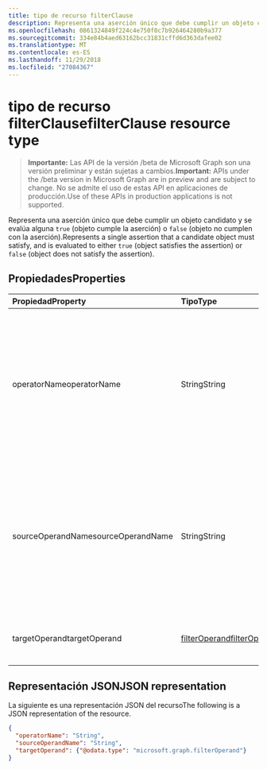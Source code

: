 ```yaml
---
title: tipo de recurso filterClause
description: Representa una aserción único que debe cumplir un objeto candidato y se evalúa alguna `true` (objeto cumple la aserción) o `false` (objeto no cumplen con la aserción).
ms.openlocfilehash: 0861324849f224c4e750f0c7b926464280b9a377
ms.sourcegitcommit: 334e84b4aed63162bcc31831cffd6d363dafee02
ms.translationtype: MT
ms.contentlocale: es-ES
ms.lasthandoff: 11/29/2018
ms.locfileid: "27084367"
---
```

# <a name="filterclause-resource-type"></a><span data-ttu-id="8ed77-103">tipo de recurso filterClause</span><span class="sxs-lookup"><span data-stu-id="8ed77-103">filterClause resource type</span></span>

> <span data-ttu-id="8ed77-104">**Importante:** Las API de la versión /beta de Microsoft Graph son una versión preliminar y están sujetas a cambios.</span><span class="sxs-lookup"><span data-stu-id="8ed77-104">**Important:** APIs under the /beta version in Microsoft Graph are in preview and are subject to change.</span></span> <span data-ttu-id="8ed77-105">No se admite el uso de estas API en aplicaciones de producción.</span><span class="sxs-lookup"><span data-stu-id="8ed77-105">Use of these APIs in production applications is not supported.</span></span>

<span data-ttu-id="8ed77-106">Representa una aserción único que debe cumplir un objeto candidato y se evalúa alguna `true` (objeto cumple la aserción) o `false` (objeto no cumplen con la aserción).</span><span class="sxs-lookup"><span data-stu-id="8ed77-106">Represents a single assertion that a candidate object must satisfy, and is evaluated to either `true` (object satisfies the assertion) or `false` (object does not satisfy the assertion).</span></span>

## <a name="properties"></a><span data-ttu-id="8ed77-107">Propiedades</span><span class="sxs-lookup"><span data-stu-id="8ed77-107">Properties</span></span>
| <span data-ttu-id="8ed77-108">Propiedad</span><span class="sxs-lookup"><span data-stu-id="8ed77-108">Property</span></span>     | <span data-ttu-id="8ed77-109">Tipo</span><span class="sxs-lookup"><span data-stu-id="8ed77-109">Type</span></span>   |<span data-ttu-id="8ed77-110">Descripción</span><span class="sxs-lookup"><span data-stu-id="8ed77-110">Description</span></span>|
|:---------------|:--------|:----------|
|<span data-ttu-id="8ed77-111">operatorName</span><span class="sxs-lookup"><span data-stu-id="8ed77-111">operatorName</span></span>|<span data-ttu-id="8ed77-112">String</span><span class="sxs-lookup"><span data-stu-id="8ed77-112">String</span></span>|<span data-ttu-id="8ed77-113">Nombre del operador que se aplicará a los operandos de origen y de destino.</span><span class="sxs-lookup"><span data-stu-id="8ed77-113">Name of the operator to be applied to the source and target operands.</span></span> <span data-ttu-id="8ed77-114">Debe ser uno de los operadores compatibles.</span><span class="sxs-lookup"><span data-stu-id="8ed77-114">Must be one of the supported operators.</span></span> <span data-ttu-id="8ed77-115">Se pueden detectar los operadores compatibles.</span><span class="sxs-lookup"><span data-stu-id="8ed77-115">Supported operators can be discovered.</span></span>|
|<span data-ttu-id="8ed77-116">sourceOperandName</span><span class="sxs-lookup"><span data-stu-id="8ed77-116">sourceOperandName</span></span>|<span data-ttu-id="8ed77-117">String</span><span class="sxs-lookup"><span data-stu-id="8ed77-117">String</span></span>|<span data-ttu-id="8ed77-118">Nombre del operando de origen (el operando que se está probando).</span><span class="sxs-lookup"><span data-stu-id="8ed77-118">Name of source operand (the operand being tested).</span></span> <span data-ttu-id="8ed77-119">El nombre del operando de origen debe coincidir con uno de los nombres de atributo en el objeto de origen.</span><span class="sxs-lookup"><span data-stu-id="8ed77-119">The source operand name must match one of the attribute names on the source object.</span></span>|
|<span data-ttu-id="8ed77-120">targetOperand</span><span class="sxs-lookup"><span data-stu-id="8ed77-120">targetOperand</span></span>|[<span data-ttu-id="8ed77-121">filterOperand</span><span class="sxs-lookup"><span data-stu-id="8ed77-121">filterOperand</span></span>](synchronization-filteroperand.md)|<span data-ttu-id="8ed77-122">Valores que se probará contra el operando de origen.</span><span class="sxs-lookup"><span data-stu-id="8ed77-122">Values that the source operand will be tested against.</span></span>|

## <a name="json-representation"></a><span data-ttu-id="8ed77-123">Representación JSON</span><span class="sxs-lookup"><span data-stu-id="8ed77-123">JSON representation</span></span>

<span data-ttu-id="8ed77-124">La siguiente es una representación JSON del recurso</span><span class="sxs-lookup"><span data-stu-id="8ed77-124">The following is a JSON representation of the resource.</span></span>

<!-- {
  "blockType": "resource",
  "optionalProperties": [

  ],
  "@odata.type": "microsoft.graph.filterClause"
}-->

```json
{
  "operatorName": "String",
  "sourceOperandName": "String",
  "targetOperand": {"@odata.type": "microsoft.graph.filterOperand"}
}

```

<!-- uuid: 8fcb5dbc-d5aa-4681-8e31-b001d5168d79
2015-10-25 14:57:30 UTC -->
<!-- {
  "type": "#page.annotation",
  "description": "filterClause resource",
  "keywords": "",
  "section": "documentation",
  "tocPath": ""
}-->